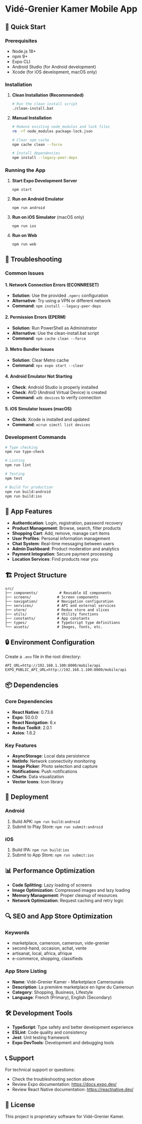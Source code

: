 # Vidé-Grenier Kamer Mobile App

## 🚀 Quick Start

### Prerequisites
- Node.js 18+ 
- npm 9+
- Expo CLI
- Android Studio (for Android development)
- Xcode (for iOS development, macOS only)

### Installation

1. **Clean Installation (Recommended)**
   ```bash
   # Run the clean install script
   ./clean-install.bat
   ```

2. **Manual Installation**
   ```bash
   # Remove existing node_modules and lock files
   rm -rf node_modules package-lock.json
   
   # Clear npm cache
   npm cache clean --force
   
   # Install dependencies
   npm install --legacy-peer-deps
   ```

### Running the App

1. **Start Expo Development Server**
   ```bash
   npm start
   ```

2. **Run on Android Emulator**
   ```bash
   npm run android
   ```

3. **Run on iOS Simulator** (macOS only)
   ```bash
   npm run ios
   ```

4. **Run on Web**
   ```bash
   npm run web
   ```

## 🔧 Troubleshooting

### Common Issues

#### 1. Network Connection Errors (ECONNRESET)
- **Solution**: Use the provided `.npmrc` configuration
- **Alternative**: Try using a VPN or different network
- **Command**: `npm install --legacy-peer-deps`

#### 2. Permission Errors (EPERM)
- **Solution**: Run PowerShell as Administrator
- **Alternative**: Use the clean-install.bat script
- **Command**: `npm cache clean --force`

#### 3. Metro Bundler Issues
- **Solution**: Clear Metro cache
- **Command**: `npx expo start --clear`

#### 4. Android Emulator Not Starting
- **Check**: Android Studio is properly installed
- **Check**: AVD (Android Virtual Device) is created
- **Command**: `adb devices` to verify connection

#### 5. iOS Simulator Issues (macOS)
- **Check**: Xcode is installed and updated
- **Command**: `xcrun simctl list devices`

### Development Commands

```bash
# Type checking
npm run type-check

# Linting
npm run lint

# Testing
npm test

# Build for production
npm run build:android
npm run build:ios
```

## 📱 App Features

- **Authentication**: Login, registration, password recovery
- **Product Management**: Browse, search, filter products
- **Shopping Cart**: Add, remove, manage cart items
- **User Profiles**: Personal information management
- **Chat System**: Real-time messaging between users
- **Admin Dashboard**: Product moderation and analytics
- **Payment Integration**: Secure payment processing
- **Location Services**: Find products near you

## 🏗️ Project Structure

```
src/
├── components/          # Reusable UI components
├── screens/            # Screen components
├── navigation/         # Navigation configuration
├── services/           # API and external services
├── store/              # Redux store and slices
├── utils/              # Utility functions
├── constants/          # App constants
├── types/              # TypeScript type definitions
└── assets/             # Images, fonts, etc.
```

## 🔒 Environment Configuration

Create a `.env` file in the root directory:

```env
API_URL=http://192.168.1.100:8000/mobile/api
EXPO_PUBLIC_API_URL=http://192.168.1.100:8000/mobile/api
```

## 📦 Dependencies

### Core Dependencies
- **React Native**: 0.73.6
- **Expo**: 50.0.0
- **React Navigation**: 6.x
- **Redux Toolkit**: 2.0.1
- **Axios**: 1.6.2

### Key Features
- **AsyncStorage**: Local data persistence
- **NetInfo**: Network connectivity monitoring
- **Image Picker**: Photo selection and capture
- **Notifications**: Push notifications
- **Charts**: Data visualization
- **Vector Icons**: Icon library

## 🚀 Deployment

### Android
1. Build APK: `npm run build:android`
2. Submit to Play Store: `npm run submit:android`

### iOS
1. Build IPA: `npm run build:ios`
2. Submit to App Store: `npm run submit:ios`

## 📊 Performance Optimization

- **Code Splitting**: Lazy loading of screens
- **Image Optimization**: Compressed images and lazy loading
- **Memory Management**: Proper cleanup of resources
- **Network Optimization**: Request caching and retry logic

## 🔍 SEO and App Store Optimization

### Keywords
- marketplace, cameroon, cameroun, vide-grenier
- second-hand, occasion, achat, vente
- artisanat, local, africa, afrique
- e-commerce, shopping, classifieds

### App Store Listing
- **Name**: Vidé-Grenier Kamer - Marketplace Camerounais
- **Description**: La première marketplace en ligne du Cameroun
- **Category**: Shopping, Business, Lifestyle
- **Language**: French (Primary), English (Secondary)

## 🛠️ Development Tools

- **TypeScript**: Type safety and better development experience
- **ESLint**: Code quality and consistency
- **Jest**: Unit testing framework
- **Expo DevTools**: Development and debugging tools

## 📞 Support

For technical support or questions:
- Check the troubleshooting section above
- Review Expo documentation: https://docs.expo.dev/
- Review React Native documentation: https://reactnative.dev/

## 📄 License

This project is proprietary software for Vidé-Grenier Kamer.
